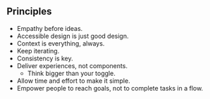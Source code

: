 ## Principles

- Empathy before ideas.
- Accessible design is just good design.
- Context is everything, always.
- Keep iterating.
- Consistency is key.
- Deliver experiences, not components.
	- Think bigger than your toggle.
- Allow time and effort to make it simple.
- Empower people to reach goals, not to complete tasks in a flow.